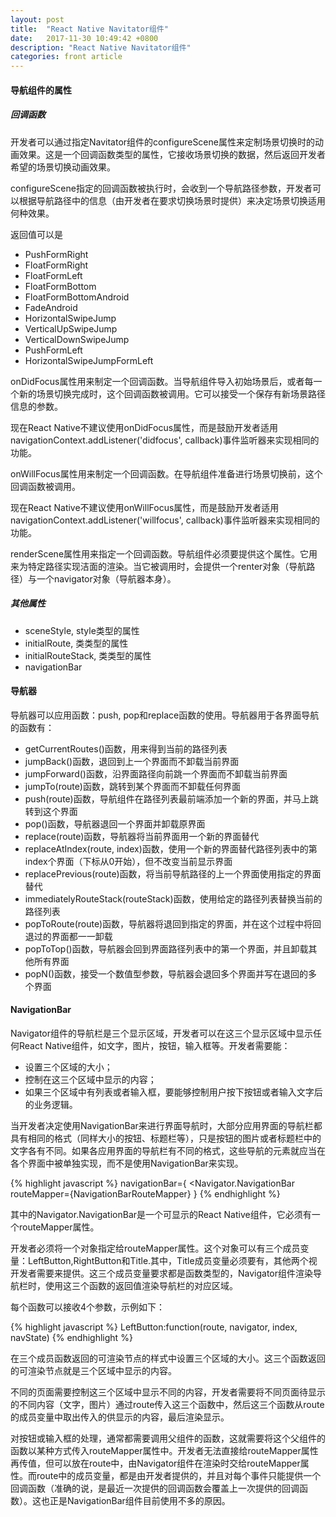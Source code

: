 ```yaml
---
layout: post
title:  "React Native Navitator组件"
date:   2017-11-30 10:49:42 +0800
description: "React Native Navitator组件"
categories: front article
---
```


#### 导航组件的属性

##### 回调函数

开发者可以通过指定Navitator组件的configureScene属性来定制场景切换时的动画效果。这是一个回调函数类型的属性，它接收场景切换的数据，然后返回开发者希望的场景切换动画效果。

configureScene指定的回调函数被执行时，会收到一个导航路径参数，开发者可以根据导航路径中的信息（由开发者在要求切换场景时提供）来决定场景切换适用何种效果。

返回值可以是

<ul>
    <li>PushFormRight</li>
    <li>FloatFormRight</li>
    <li>FloatFormLeft</li>
    <li>FloatFormBottom</li>
    <li>FloatFormBottomAndroid</li>
    <li>FadeAndroid</li>
    <li>HorizontalSwipeJump</li>
    <li>VerticalUpSwipeJump</li>
    <li>VerticalDownSwipeJump</li>
    <li>PushFormLeft</li>
    <li>HorizontalSwipeJumpFormLeft</li>
</ul>

onDidFocus属性用来制定一个回调函数。当导航组件导入初始场景后，或者每一个新的场景切换完成时，这个回调函数被调用。它可以接受一个保存有新场景路径信息的参数。

现在React Native不建议使用onDidFocus属性，而是鼓励开发者适用navigationContext.addListener('didfocus', callback)事件监听器来实现相同的功能。

onWillFocus属性用来制定一个回调函数。在导航组件准备进行场景切换前，这个回调函数被调用。

现在React Native不建议使用onWillFocus属性，而是鼓励开发者适用navigationContext.addListener('willfocus', callback)事件监听器来实现相同的功能。

renderScene属性用来指定一个回调函数。导航组件必须要提供这个属性。它用来为特定路径实现洁面的渲染。当它被调用时，会提供一个renter对象（导航路径）与一个navigator对象（导航器本身）。

##### 其他属性

<ul>
    <li>sceneStyle, style类型的属性</li>
    <li>initialRoute, 类类型的属性</li>
    <li>initialRouteStack, 类类型的属性</li>
    <li>navigationBar</li>
</ul>

#### 导航器

导航器可以应用函数：push, pop和replace函数的使用。导航器用于各界面导航的函数有：

<ul>
    <li>getCurrentRoutes()函数，用来得到当前的路径列表</li>
    <li>jumpBack()函数，退回到上一个界面而不卸载当前界面</li>
    <li>jumpForward()函数，沿界面路径向前跳一个界面而不卸载当前界面</li>
    <li>jumpTo(route)函数，跳转到某个界面而不卸载任何界面</li>
    <li>push(route)函数，导航组件在路径列表最前端添加一个新的界面，并马上跳转到这个界面</li>
    <li>pop()函数，导航器退回一个界面并卸载原界面</li>
    <li>replace(route)函数，导航器将当前界面用一个新的界面替代</li>
    <li>replaceAtIndex(route, index)函数，使用一个新的界面替代路径列表中的第index个界面（下标从0开始），但不改变当前显示界面</li>
    <li>replacePrevious(route)函数，将当前导航路径的上一个界面使用指定的界面替代</li>
    <li>immediatelyRouteStack(routeStack)函数，使用给定的路径列表替换当前的路径列表</li>
    <li>popToRoute(route)函数，导航器将退回到指定的界面，并在这个过程中将回退过的界面都一一卸载</li>
    <li>popToTop()函数，导航器会回到界面路径列表中的第一个界面，并且卸载其他所有界面</li>
    <li>popN()函数，接受一个数值型参数，导航器会退回多个界面并写在退回的多个界面</li>
</ul>

#### NavigationBar

Navigator组件的导航栏是三个显示区域，开发者可以在这三个显示区域中显示任何React Native组件，如文字，图片，按钮，输入框等。开发者需要能：

<ul>
    <li>设置三个区域的大小；</li>
    <li>控制在这三个区域中显示的内容；</li>
    <li>如果三个区域中有列表或者输入框，要能够控制用户按下按钮或者输入文字后的业务逻辑。</li>
</ul>

当开发者决定使用NavigationBar来进行界面导航时，大部分应用界面的导航栏都具有相同的格式（同样大小的按钮、标题栏等），只是按钮的图片或者标题栏中的文字各有不同。如果各应用界面的导航栏有不同的格式，这些导航的元素就应当在各个界面中被单独实现，而不是使用NavigationBar来实现。

{% highlight javascript %}
    navigationBar={
        <Navigator.NavigationBar routeMapper={NavigationBarRouteMapper}
    }
{% endhighlight %}

其中的Navigator.NavigationBar是一个可显示的React Native组件，它必须有一个routeMapper属性。

开发者必须将一个对象指定给routeMapper属性。这个对象可以有三个成员变量：LeftButton,RightButton和Title.其中，Title成员变量必须要有，其他两个视开发者需要来提供。这三个成员变量要求都是函数类型的，Navigator组件渲染导航栏时，使用这三个函数的返回值渲染导航栏的对应区域。

每个函数可以接收4个参数，示例如下：

{% highlight javascript %}
    LeftButton:function(route, navigator, index, navState)
{% endhighlight %}

在三个成员函数返回的可渲染节点的样式中设置三个区域的大小。这三个函数返回的可渲染节点就是三个区域中显示的内容。

不同的页面需要控制这三个区域中显示不同的内容，开发者需要将不同页面待显示的不同内容（文字，图片）通过route传入这三个函数中，然后这三个函数从route的成员变量中取出传入的供显示的内容，最后渲染显示。

对按钮或输入框的处理，通常都需要调用父组件的函数，这就需要将这个父组件的函数以某种方式传入routeMapper属性中。开发者无法直接给routeMapper属性再传值，但可以放在route中，由Navigator组件在渲染时交给routeMapper属性。而route中的成员变量，都是由开发者提供的，并且对每个事件只能提供一个回调函数（准确的说，是最近一次提供的回调函数会覆盖上一次提供的回调函数）。这也正是NavigationBar组件目前使用不多的原因。
